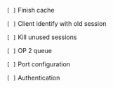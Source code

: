 `[ ]` Finish cache

`[ ]` Client identify with old session

`[ ]` Kill unused sessions

`[ ]` OP 2 queue

`[ ]` Port configuration

`[ ]` Authentication
